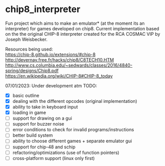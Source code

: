 # chip8_interpreter
Fun project which aims to make an emulator* (at the moment its an interpreter) for games developed on chip8. 
Current implementation based on the the original CHIP-8 interpreter created for the RCA COSMAC VIP by Joseph Weisbecker.

Resources being used:  
https://chip-8.github.io/extensions/#chip-8
http://devernay.free.fr/hacks/chip8/C8TECH10.HTM   
http://www.cs.columbia.edu/~sedwards/classes/2016/4840-spring/designs/Chip8.pdf  
https://en.wikipedia.org/wiki/CHIP-8#CHIP-8_today

07/01/2023:
Under development atm
TODO:  
- [x] basic outline
- [x] dealing with the different opcodes (original implementation)
- [x] ability to take in keyboard input 
- [x] loading in game
- [ ] support for drawing on a gui
- [ ] support for buzzer noise
- [ ] error conditions to check for invalid programs/instructions
- [ ] better build system
- [ ] ability to choose different games + separate emulator gui
- [ ] support for chip-48 and schip
- [ ] refactoring/optimizations (use of function pointers)
- [ ] cross-platform support (linux only first)
